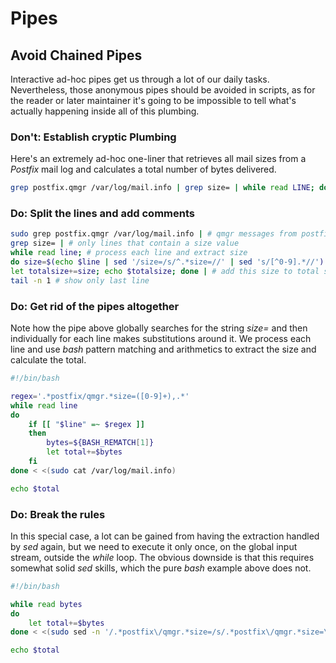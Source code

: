 # Pipes

## Avoid Chained Pipes

Interactive ad-hoc pipes get us through a lot of our daily tasks. Nevertheless, those anonymous pipes should be avoided in scripts, as for the reader or later maintainer it's going to be impossible to tell what's actually happening inside all of this plumbing.

### Don't: Establish cryptic Plumbing

Here's an extremely ad-hoc one-liner that retrieves all mail sizes from a *Postfix* mail log and calculates a total number of bytes delivered.

```bash
grep postfix.qmgr /var/log/mail.info | grep size= | while read LINE; do SIZE=$(echo $LINE | sed '/size=/s/^.*size=//' | sed 's/[^0-9].*//'); let TOTALSIZE+=SIZE; echo $TOTALSIZE; done | tail -n 1
```

### Do: Split the lines and add comments

```bash
sudo grep postfix.qmgr /var/log/mail.info | # qmgr messages from postfix
grep size= | # only lines that contain a size value
while read line; # process each line and extract size
do size=$(echo $line | sed '/size=/s/^.*size=//' | sed 's/[^0-9].*//')
let totalsize+=size; echo $totalsize; done | # add this size to total size
tail -n 1 # show only last line
```

### Do: Get rid of the pipes altogether

Note how the pipe above globally searches for the string *size=* and then individually for each line makes substitutions around it. We process each line and use *bash* pattern matching and arithmetics to extract the size and calculate the total.

```bash
#!/bin/bash

regex='.*postfix/qmgr.*size=([0-9]+),.*'
while read line
do
	if [[ "$line" =~ $regex ]]
	then
		bytes=${BASH_REMATCH[1]}
		let total+=$bytes
	fi
done < <(sudo cat /var/log/mail.info)

echo $total
```

### Do: Break the rules

In this special case, a lot can be gained from having the extraction handled by *sed* again, but we need to execute it only once, on the global input stream, outside the *while* loop. The obvious downside is that this requires somewhat solid *sed* skills, which the pure *bash* example above does not.

```bash
#!/bin/bash

while read bytes
do
	let total+=$bytes
done < <(sudo sed -n '/.*postfix\/qmgr.*size=/s/.*postfix\/qmgr.*size=\([0-9][0-9]*\),.*/\1/p' /var/log/mail.info )

echo $total
```